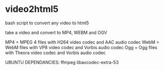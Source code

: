 video2html5
===========

bash script to convert any video to html5

take a video and convert to MP4, WEBM and OGV

  MP4 = MPEG 4 files with H264 video codec and AAC audio codec
  WebM = WebM files with VP8 video codec and Vorbis audio codec
  Ogg = Ogg files with Theora video codec and Vorbis audio codec


UBUNTU DEPENDANCIES: ffmpeg libavcodec-extra-53
